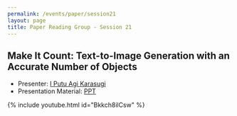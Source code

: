```yaml
---
permalink: /events/paper/session21
layout: page
title: Paper Reading Group - Session 21
---
```


## Make It Count: Text-to-Image Generation with an Accurate Number of Objects

- Presenter: [I Putu Agi Karasugi](https://www.linkedin.com/in/agikarasugi/?originalSubdomain=id)
- Presentation Material: [PPT](https://docs.google.com/presentation/d/1lLr_i1gTERbwqpLBugGhpktmYaAm7f3To_9kjLmIgro/edit?usp=sharing)

{% include youtube.html id="Bkkch8ilCsw" %}

